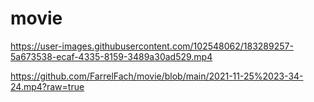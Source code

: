 # movie

https://user-images.githubusercontent.com/102548062/183289257-5a673538-ecaf-4335-8159-3489a30ad529.mp4

https://github.com/FarrelFach/movie/blob/main/2021-11-25%2023-34-24.mp4?raw=true
